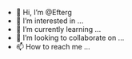 - 👋 Hi, I’m @Efterg
- 👀 I’m interested in ...
- 🌱 I’m currently learning ...
- 💞️ I’m looking to collaborate on ...
- 📫 How to reach me ...

<!---
Efterg/Efterg is a ✨ special ✨ repository because its `README.md` (this file) appears on your GitHub profile.
You can click the Preview link to take a look at your changes.
--->
